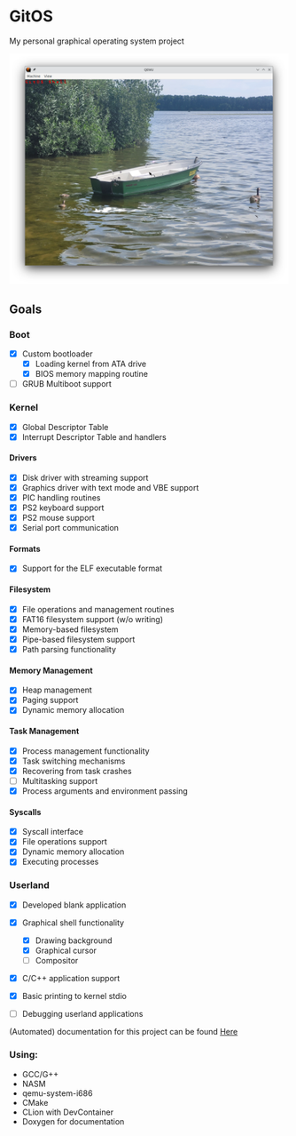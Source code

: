 # GitOS

My personal graphical operating system project

![Graphical shell](scripts/GitOS_Shell.png "Graphical shell")

## Goals

### Boot
- [x] Custom bootloader
  - [x] Loading kernel from ATA drive
  - [x] BIOS memory mapping routine
- [ ] GRUB Multiboot support

### Kernel
- [x] Global Descriptor Table
- [x] Interrupt Descriptor Table and handlers
#### Drivers
- [x] Disk driver with streaming support
- [x] Graphics driver with text mode and VBE support
- [x] PIC handling routines
- [x] PS2 keyboard support
- [x] PS2 mouse support
- [x] Serial port communication

#### Formats
- [x] Support for the ELF executable format

#### Filesystem
- [x] File operations and management routines
- [x] FAT16 filesystem support (w/o writing)
- [x] Memory-based filesystem
- [x] Pipe-based filesystem support
- [x] Path parsing functionality

#### Memory Management
- [x] Heap management
- [x] Paging support
- [x] Dynamic memory allocation

#### Task Management
- [x] Process management functionality
- [x] Task switching mechanisms
- [x] Recovering from task crashes
- [ ] Multitasking support
- [x] Process arguments and environment passing

#### Syscalls
- [x] Syscall interface
- [x] File operations support
- [x] Dynamic memory allocation
- [x] Executing processes

### Userland
- [x] Developed blank application
- [x] Graphical shell functionality
  - [x] Drawing background
  - [x] Graphical cursor
  - [ ] Compositor
- [x] C/C++ application support
- [x] Basic printing to kernel stdio
- [ ] Debugging userland applications


(Automated) documentation for this project can be found [Here](https://gitmanik.github.io/GitOS/files.html)


### Using:
* GCC/G++
* NASM
* qemu-system-i686
* CMake
* CLion with DevContainer
* Doxygen for documentation